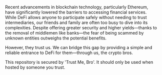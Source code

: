 Recent advancements in blockchain technology, particularly Ethereum, have significantly lowered the barriers to accessing financial services.
While DeFi allows anyone to participate safely without needing to trust intermediaries, our friends and family are often too busy to dive into its complexities.
Despite offering greater security and higher yields—thanks to the removal of middlemen like banks—the fear of being scammed by unknown entities outweighs the potential benefits.

However, they trust us. We can bridge this gap by providing a simple and reliable entrance to DeFi for them—through us, the crypto bros.

This repository is secured by 'Trust Me, Bro'. It should only be used when hosted by someone you trust.
